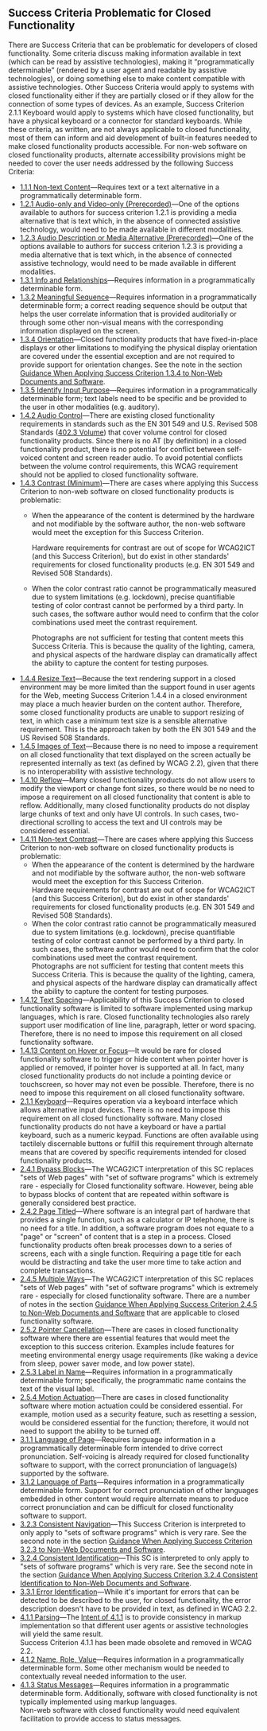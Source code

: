 Success Criteria Problematic for Closed Functionality
-----------------------------------------------------

There are Success Criteria that can be problematic for developers of closed functionality. Some criteria discuss making information available in text (which can be read by assistive technologies), making it “programmatically determinable” (rendered by a user agent and readable by assistive technologies), or doing something else to make content compatible with assistive technologies. Other Success Criteria would apply to systems with closed functionality either if they are partially closed or if they allow for the connection of some types of devices. As an example, Success Criterion 2.1.1 Keyboard would apply to systems which have closed functionality, but have a physical keyboard or a connector for standard keyboards. While these criteria, as written, are not always applicable to closed functionality, most of them can inform and aid development of built-in features needed to make closed functionality products accessible. For non-web software on closed functionality products, alternate accessibility provisions might be needed to cover the user needs addressed by the following Success Criteria:

<ul>
<li><a href="#non-text-content">1.1.1 Non-text Content</a>—Requires text or a text alternative in a programmatically determinable form.</li>
<li><a href="#audio-only-and-video-only-prerecorded">1.2.1 Audio-only and Video-only (Prerecorded)</a>—One of the options available to authors for success criterion 1.2.1 is providing a media alternative that is text which, in the absence of connected assistive technology, would need to be made available in different modalities.</li>
<li><a href="#audio-description-or-media-alternative-prerecorded">1.2.3 Audio Description or Media Alternative (Prerecorded)</a>—One of the options available to authors for success criterion 1.2.3 is providing a media alternative that is text which, in the absence of connected assistive technology, would need to be made available in different modalities.</li>
<li><a href="#info-and-relationships">1.3.1 Info and Relationships</a>—Requires information in a programmatically determinable form.</li>
<li><a href="#meaningful-sequence">1.3.2 Meaningful Sequence</a>—Requires information in a programmatically determinable form; a correct reading sequence should be output that helps the user correlate information that is provided auditorially or through some other non-visual means with the corresponding information displayed on the screen.</li>
<li><a href="#orientation">1.3.4 Orientation</a>—Closed functionality products that have fixed-in-place displays or other limitations to modifying the physical display orientation are covered under the essential exception and are not required to provide support for orientation changes. See the note in the section <a href="#guidance-when-applying-success-criterion-1-3-4-to-non-web-documents-and-software">Guidance When Applying Success Criterion 1.3.4 to Non-Web Documents and Software</a>.
<li><a href="#identify-input-purpose">1.3.5 Identify Input Purpose</a>—Requires information in a programmatically determinable form; text labels need to be specific and be provided to the user in other modalities (e.g. auditory).</li>
<li><a href="#audio-control">1.4.2 Audio Control</a>—There are existing closed functionality requirements in standards such as the EN 301 549 and U.S. Revised 508 Standards (<a href="https://www.access-board.gov/ict/#402.3">402.3 Volume</a>) that cover volume control for closed functionality products.  Since there is no AT (by definition) in a closed functionality product, there is no potential for conflict between self-voiced content and screen reader audio. To avoid potential conflicts between the volume control requirements, this WCAG requirement should not be applied to closed functionality software.</li>
<li><a href="#contrast-minimum">1.4.3 Contrast (Minimum)</a>—There are cases where applying this Success Criterion to non-web software on closed functionality products is problematic:</li>
<ul>
  <li>When the appearance of the content is determined by the hardware and not modifiable by the software author, the non-web software would meet the exception for this Success Criterion.</li>
  <div class="note">
    <p>Hardware requirements for contrast are out of scope for WCAG2ICT (and this Success Criterion), but do exist in other standards' requirements for closed functionality products (e.g. EN 301 549 and Revised 508 Standards).</p>
  </div>
  <li>When the color contrast ratio cannot be programmatically measured due to system limitations (e.g. lockdown), precise quantifiable testing of color contrast cannot be performed by a third party. In such cases, the software author would need to confirm that the color combinations used meet the contrast requirement.</li>
  <div class="note">
    <p>Photographs are not sufficient for testing that content meets this Success Criteria. This is because the quality of the lighting, camera, and physical aspects of the hardware display can dramatically affect the ability to capture the content for testing purposes.</p>
  </div>
</ul>
<li><a href="#resize-text">1.4.4 Resize Text</a>—Because the text rendering support in a closed environment may be more limited than the support found in user agents for the Web, meeting Success Criterion 1.4.4 in a closed environment may place a much heavier burden on the content author. Therefore, some closed functionality products are unable to support resizing of text, in which case a minimum text size is a sensible alternative requirement. This is the approach taken by both the EN 301 549 and the US Revised 508 Standards.</li>
<li><a href="#images-of-text">1.4.5 Images of Text</a>—Because there is no need to impose a requirement on all closed functionality that text displayed on the screen actually be represented internally as text (as defined by WCAG 2.2), given that there is no interoperability with assistive technology.</li>
<li><a href="#reflow">1.4.10 Reflow</a>—Many closed functionality products do not allow users to modify the viewport or change font sizes, so there would be no need to impose a requirement on all closed functionality that content is able to reflow. Additionally, many closed functionality products do not display large chunks of text and only have UI controls. In such cases, two-directional scrolling to access the text and UI controls may be considered essential.</li>
<li><a href="#non-text-contrast">1.4.11 Non-text Contrast</a>—There are cases where applying this Success Criterion to non-web software on closed functionality products is problematic:
<ul>
<li>When the appearance of the content is determined by the hardware and not modifiable by the software author, the non-web software would meet the exception for this Success Criterion.
<div class="note">Hardware requirements for contrast are out of scope for WCAG2ICT (and this Success Criterion), but do exist in other standards' requirements for closed functionality products (e.g. EN 301 549 and Revised 508 Standards).</div></li>
<li>When the color contrast ratio cannot be programmatically measured due to system limitations (e.g. lockdown), precise quantifiable testing of color contrast cannot be performed by a third party. In such cases, the software author would need to confirm that the color combinations used meet the contrast requirement.
<div class="note">Photographs are not sufficient for testing that content meets this Success Criteria. This is because the quality of the lighting, camera, and physical aspects of the hardware display can dramatically affect the ability to capture the content for testing purposes.</div></li>
</ul></li>
<li><a href="#text-spacing">1.4.12 Text Spacing</a>—Applicability of this Success Criterion to closed functionality software is limited to software implemented using markup languages, which is rare. Closed functionality technologies also rarely support user modification of line line, paragraph, letter or word spacing. Therefore, there is no need to impose this requirement on all closed functionality software.</li>
<li><a href="#content-on-hover-or-focus">1.4.13 Content on Hover or Focus</a>—It would be rare for closed functionality software to trigger or hide content when pointer hover is applied or removed, if pointer hover is supported at all. In fact, many closed functionality products do not include a pointing device or touchscreen, so hover may not even be possible. Therefore, there is no need to impose this requirement on all closed functionality software.</li>
<li><a href="#keyboard">2.1.1 Keyboard</a>—Requires operation via a keyboard interface which allows alternative input devices. There is no need to impose this requirement on all closed functionality software.  Many closed functionality products do not have a keyboard or have a partial keyboard, such as a numeric keypad. Functions are often available using tactilely discernable buttons or fulfill this requirement through alternate means that are covered by specific requirements intended for closed functionality products.</li>
<li><a href="#bypass-blocks">2.4.1 Bypass Blocks</a>—The WCAG2ICT interpretation of this SC replaces "sets of Web pages" with "set of software programs" which is extremely rare - especially for Closed functionality software. However, being able to bypass blocks of content that are repeated within software is generally considered best practice.</li>
<li><a href="#page-titled">2.4.2 Page Titled</a>—Where software is an integral part of hardware that provides a single function, such as a calculator or IP telephone, there is no need for a title. In addition, a software program does not equate to a "page" or "screen" of content that is a step in a process. Closed functionality products often break processes down to a series of screens, each with a single function. Requiring a page title for each would be distracting and take the user more time to take action and complete transactions.</li>
<li><a href="#multiple-ways">2.4.5 Multiple Ways</a>—The WCAG2ICT interpretation of this SC replaces "sets of Web pages" with "set of software programs" which is extremely rare - especially for closed functionality software. There are a number of notes in the section <a href="#guidance-when-applying-success-criterion-2-4-5-to-non-web-documents-and-software">Guidance When Applying Success Criterion 2.4.5 to Non-Web Documents and Software</a> that are applicable to closed functionality software.</li>
<li><a href="#pointer-cancellation">2.5.2 Pointer Cancellation</a>—There are cases in closed functionality software where there are essential features that would meet the exception to this success criterion. Examples include features for meeting environmental energy usage requirements (like waking a device from sleep, power saver mode, and low power state).</li>
<li><a href="#label-in-name">2.5.3 Label in Name</a>—Requires information in a programmatically determinable form; specifically, the programmatic name contains the text of the visual label.</li>
<li><a href="#motion-actuation">2.5.4 Motion Actuation</a>—There are cases in closed functionality software where motion actuation could be considered essential. For example, motion used as a security feature, such as resetting a session, would be considered essential for the function; therefore, it would not need to support the ability to be turned off.</li>
<li><a href="#language-of-page">3.1.1 Language of Page</a>—Requires language information in a programmatically determinable form intended to drive correct pronunciation. Self-voicing is already required for closed functionality software to support, with the correct pronunciation of language(s) supported by the software.</li>
<li><a href="#language-of-parts">3.1.2 Language of Parts</a>—Requires information in a programmatically determinable form. Support for correct pronunciation of other languages embedded in other content would require alternate means to produce correct pronunciation and can be difficult for closed functionality software to support.</li>
<li><a href="#consistent-navigation">3.2.3 Consistent Navigation</a>—This Success Criterion is interpreted to only apply to "sets of software programs" which is very rare. See the second note in the section <a href="#guidance-when-applying-success-criterion-3-2-3-to-non-web-documents-and-software">Guidance When Applying Success Criterion 3.2.3 to Non-Web Documents and Software</a>.</li>
<li><a href="#consistent-identification">3.2.4 Consistent Identification</a>—This SC is interpreted to only apply to "sets of software programs" which is very rare. See the second note in the section <a href="#guidance-when-applying-success-criterion-3-2-4-to-non-web-documents-and-software">Guidance When Applying Success Criterion 3.2.4 Consistent Identification to Non-Web Documents and Software</a>.</li>
<li><a href="#error-identification">3.3.1 Error Identification</a>—While it's important for errors that can be detected to be described to the user, for closed functionality, the error description doesn't have to be provided in text, as defined in WCAG 2.2.</li>
<li><a href="#parsing">4.1.1 Parsing</a>—The <a href="https://www.w3.org/WAI/WCAG22/Understanding/parsing.html#intent">Intent of 4.1.1</a> is to provide consistency in markup implementation so that different user agents or assistive technologies will yield the same result.</li>
<div class="note">Success Criterion 4.1.1 has been made obsolete and removed in WCAG 2.2.</div>
<li><a href="#name-role-value">4.1.2 Name, Role, Value</a>—Requires information in a programmatically determinable form. Some other mechanism would be needed to contextually reveal needed information to the user. </li>
<li><a href="#status-messages">4.1.3 Status Messages</a>—Requires information in a programmatic determinable form. Additionally, software with closed functionality is not typically implemented using markup languages.</li>
<div class="note">Non-web software with closed functionality would need equivalent facilitation to provide access to status messages.</div></li>
</ul>
